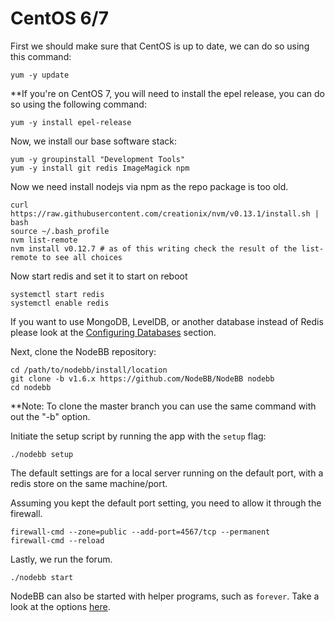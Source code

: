 CentOS 6/7
==========

First we should make sure that CentOS is up to date, we can do so using
this command:

```
yum -y update
```

\*\*If you're on CentOS 7, you will need to install the epel release, you
can do so using the following command:

```
yum -y install epel-release
```

Now, we install our base software stack:

```
yum -y groupinstall "Development Tools"
yum -y install git redis ImageMagick npm
```

Now we need install nodejs via npm as the repo package is too old.

```
curl https://raw.githubusercontent.com/creationix/nvm/v0.13.1/install.sh | bash
source ~/.bash_profile
nvm list-remote
nvm install v0.12.7 # as of this writing check the result of the list-remote to see all choices
```

Now start redis and set it to start on reboot

```
systemctl start redis
systemctl enable redis
```

If you want to use MongoDB, LevelDB, or another database instead of
Redis please look at the
[Configuring Databases](../../configuring/databases) section.

Next, clone the NodeBB repository:

```
cd /path/to/nodebb/install/location
git clone -b v1.6.x https://github.com/NodeBB/NodeBB nodebb
cd nodebb
```

\*\*Note: To clone the master branch you can use the same command with
out the "-b" option.

Initiate the setup script by running the app with the `setup` flag:

```
./nodebb setup
```

The default settings are for a local server running on the default port,
with a redis store on the same machine/port.

Assuming you kept the default port setting, you need to allow it through
the firewall.

```
firewall-cmd --zone=public --add-port=4567/tcp --permanent
firewall-cmd --reload
```

Lastly, we run the forum.

```
./nodebb start
```

NodeBB can also be started with helper programs, such as `forever`.
Take a look at the options [here](../../running/index).
